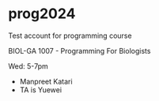 # prog2024

Test account for programming course

BIOL-GA 1007 - Programming For Biologists

Wed: 5-7pm

- Manpreet Katari
- TA is Yuewei
